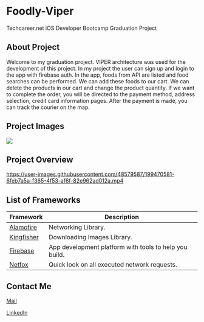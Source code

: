 # Foodly-Viper

Techcareer.net iOS Developer Bootcamp Graduation Project

## About Project

Welcome to my graduation project. VIPER architecture was used for the development of this project. In my project the user can sign up and login to the app with firebase auth. In the app, foods from API are listed and food searches can be performed. We can add these foods to our cart. We can delete the products in our cart and change the product quantity. If we want to complete the order, you will be directed to the payment method, address selection, credit card information pages. After the payment is made, you can track the courier on the map.

## Project Images
<img src="https://github.com/akolukirik/GraduationProject/blob/main/img/mock.png" >

## Project Overview
https://user-images.githubusercontent.com/48579587/199470581-6feb7a5a-f365-4f53-af6f-82e962ad012a.mp4

## List of Frameworks
| Framework | Description |
| ------------------------------- | --------------------------------------------------------------------- |
| [Alamofire](https://github.com/WenchaoD/FSCalendar) |  Networking Library. |
| [Kingfisher](https://github.com/onevcat/Kingfisher) |  Downloading Images Library. |
| [Firebase](https://github.com/firebase/firebase-ios-sdk) | App development platform with tools to help you build. |
| [Netfox ](https://github.com/kasketis/netfox) | Quick look on all executed network requests. |

## Contact Me

[Mail](aikolukirik@gmail.com)

[LinkedIn](https://www.linkedin.com/in/akolukirik)
